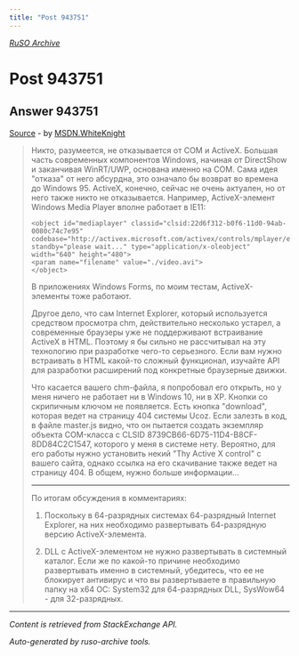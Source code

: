 ```yaml
---
title: "Post 943751"
---
```

<p><i><a href="https://github.com/MSDN-WhiteKnight/ruso-archive/">RuSO Archive</a></i></p>
<h1>Post 943751</h1>
<h2>Answer 943751</h2>
<p><a href="https://ru.stackoverflow.com/a/943751/">Source</a> - by <a href="https://ru.stackoverflow.com/users/240512/msdn-whiteknight">MSDN.WhiteKnight</a></p>
<blockquote>
<p>Никто, разумеется, не отказывается от COM и ActiveX. Большая часть современных компонентов Windows, начиная от DirectShow и заканчивая WinRT/UWP, основана именно на COM. Сама идея "отказа" от него абсурдна, это означало бы возврат во времена до Windows 95. ActiveX, конечно, сейчас не очень актуален, но от него также никто не отказывается. Например, ActiveX-элемент Windows Media Player вполне работает в IE11:</p>

<pre><code>&lt;object id="mediaplayer" classid="clsid:22d6f312-b0f6-11d0-94ab-0080c74c7e95" codebase="http://activex.microsoft.com/activex/controls/mplayer/en/nsmp2inf.cab#version=5,1,52,701" standby="please wait..." type="application/x-oleobject" width="640" height="480"&gt;
&lt;param name="filename" value="./video.avi"&gt;
&lt;/object&gt;
</code></pre>

<p>В приложениях Windows Forms, по моим тестам, ActiveX-элементы тоже работают. </p>

<p>Другое дело, что сам Internet Explorer, который используется средством просмотра chm, действительно несколько устарел, а современные браузеры уже не поддерживают встраивание ActiveX в HTML. Поэтому я бы сильно не рассчитывал на эту технологию при разработке чего-то серьезного. Если вам нужно встраивать в HTML какой-то сложный функционал, изучайте API для разработки расширений под конкретные браузерные движки.</p>

<p>Что касается вашего chm-файла, я попробовал его открыть, но у меня ничего не работает ни в Windows 10, ни в XP. Кнопки со скрипичным ключом не появляется. Есть кнопка "download", которая ведет на страницу 404 системы Ucoz. Если залезть в код, в файле master.js видно, что он пытается создать экземпляр объекта COM-класса с CLSID 8739CB66-6D75-11D4-B8CF-8DD84C2C1547, которого у меня в системе нету. Вероятно, для его работы нужно установить некий "Thy Active X control" с вашего сайта, однако ссылка на его скачивание также ведет на страницу 404. В общем, нужно больше информации...</p>

<hr>

<p>По итогам обсуждения в комментариях:</p>

<ol>
<li><p>Поскольку в 64-разрядных системах 64-разрядный Internet Explorer, на них необходимо развертывать 64-разрядную версию ActiveX-элемента.</p></li>
<li><p>DLL с ActiveX-элементом не нужно развертывать в системный каталог. Если же по какой-то причине необходимо развертывать именно в системный, убедитесь, что ее не блокирует антивирус и что вы развертываете в правильную папку на x64 ОС: System32 для 64-разрядных DLL, SysWow64 - для 32-разрядных.   </p></li>
</ol>

</blockquote>
<hr/>
<p><i>Content is retrieved from StackExchange API. </i></p>
<p><i>Auto-generated by ruso-archive tools. </i></p>
